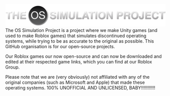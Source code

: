 [![The OS Simulation Project](https://github.com/OSSimulation/.github/blob/master/THEOSSIMULATIONPROJECT_LOWRES.png?raw=true)](https://os.thomasluigi07.com/)
The OS Simulation Project is a project where we make Unity games (and used to make Roblox games) that simulates discontinued operating systems, while trying to be as accurate to the original as possible. This GitHub organisation is for our open-source projects.

Our Roblox games our now open-source and can now be downloaded and edited at their respected game links, which you can find at our Roblox Group.

Please note that we are (very obviously) not affiliated with any of the original companies (such as Microsoft and Apple) that made these operating systems. 100% UNOFFICIAL AND UNLICENSED, BABY!!!!!!!!!!!
